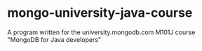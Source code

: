 # mongo-university-java-course
A program written for the university.mongodb.com M101J course "MongoDB for Java developers"
